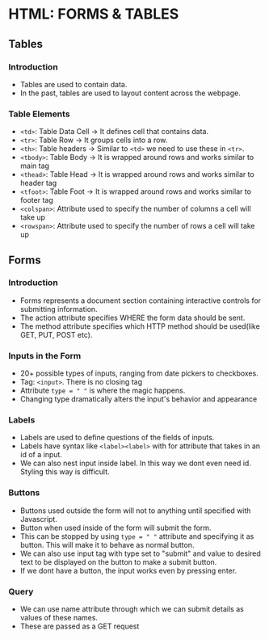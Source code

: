 # HTML: FORMS & TABLES

## Tables

### Introduction

-   Tables are used to contain data.
-   In the past, tables are used to layout content across the webpage.

### Table Elements

-   `<td>`: Table Data Cell -> It defines cell that contains data.
-   `<tr>`: Table Row -> It groups cells into a row.
-   `<th>`: Table headers -> Similar to `<td>` we need to use these in `<tr>`.
-   `<tbody>`: Table Body -> It is wrapped around rows and works similar to main tag
-   `<thead>`: Table Head -> It is wrapped around rows and works similar to header tag
-   `<tfoot>`: Table Foot -> It is wrapped around rows and works similar to footer tag
-   `<colspan>`: Attribute used to specify the number of columns a cell will take up
-   `<rowspan>`: Attribute used to specify the number of rows a cell will take up

## Forms

### Introduction

-   Forms represents a document section containing interactive controls for submitting information.
-   The action attribute specifies WHERE the form data should be sent.
-   The method attribute specifies which HTTP method should be used(like GET, PUT, POST etc).

### Inputs in the Form

-   20+ possible types of inputs, ranging from date pickers to checkboxes.
-   Tag: `<input>`. There is no closing tag
-   Attribute `type = " "` is where the magic happens.
-   Changing type dramatically alters the input's behavior and appearance

### Labels

-   Labels are used to define questions of the fields of inputs.
-   Labels have syntax like `<label><label>` with for attribute that takes in an id of a input.
-   We can also nest input inside label. In this way we dont even need id. Styling this way is difficult.

### Buttons

-   Buttons used outside the form will not to anything until specified with Javascript.
-   Button when used inside of the form will submit the form.
-   This can be stopped by using `type = " "` attribute and specifying it as button. This will make it to behave as normal button.
-   We can also use input tag with type set to "submit" and value to desired text to be displayed on the button to make a submit button.
-   If we dont have a button, the input works even by pressing enter.

### Query

-   We can use name attribute through which we can submit details as values of these names.
-   These are passed as a GET request
